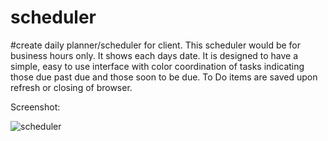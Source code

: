 # scheduler
#create daily planner/scheduler for client. This scheduler would be for business hours only. It shows each days date. It is designed to have a simple, easy to use interface with color coordination of tasks indicating those due past due and those soon to be due. To Do items are saved upon refresh or closing of browser. 

Screenshot: 

![scheduler](https://user-images.githubusercontent.com/65695895/86704991-04f30580-bfdb-11ea-8f1a-408aa57e478d.JPG)
